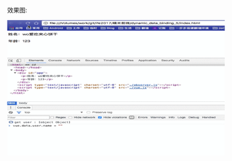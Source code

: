 
效果图:

![效果图](https://github.com/spsl/ife2017/blob/master/%E7%B3%AF%E7%B1%B3%E5%89%8D%E7%AB%AF/dynamic_data_binding_5/vue5.gif)